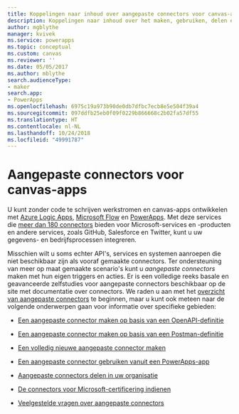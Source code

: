 ```yaml
---
title: Koppelingen naar inhoud over aangepaste connectors voor canvas-apps | Microsoft Docs
description: Koppelingen naar inhoud over het maken, gebruiken, delen en certificeren van aangepaste connectors voor canvas-apps in PowerApps.
author: mgblythe
manager: kvivek
ms.service: powerapps
ms.topic: conceptual
ms.custom: canvas
ms.reviewer: ''
ms.date: 05/05/2017
ms.author: mblythe
search.audienceType:
- maker
search.app:
- PowerApps
ms.openlocfilehash: 6975c19a973b90de0db7dfbc7ecb8e5e504f39a4
ms.sourcegitcommit: 097ddfb25eb0f09f0229b866668c2b02fa57df55
ms.translationtype: HT
ms.contentlocale: nl-NL
ms.lasthandoff: 10/24/2018
ms.locfileid: "49991787"
---
```

# <a name="custom-connectors-for-canvas-apps"></a>Aangepaste connectors voor canvas-apps

U kunt zonder code te schrijven werkstromen en canvas-apps ontwikkelen met [Azure Logic Apps](https://azure.microsoft.com/services/logic-apps), [Microsoft Flow](https://flow.microsoft.com) en [PowerApps](https://powerapps.microsoft.com). Met deze services die [meer dan 180 connectors](https://docs.microsoft.com/connectors/) bieden voor Microsoft-services en -producten en andere services, zoals GitHub, Salesforce en Twitter, kunt u uw gegevens- en bedrijfsprocessen integreren.

Misschien wilt u soms echter API's, services en systemen aanroepen die niet beschikbaar zijn als vooraf gemaakte connectors. Ter ondersteuning van meer op maat gemaakte scenario's kunt u *aangepaste connectors* maken met hun eigen triggers en acties. Er is een volledige reeks basale en geavanceerde zelfstudies voor aangepaste connectors beschikbaar op de site met documentatie over connectors. We raden u aan met het [overzicht van aangepaste connectors](https://docs.microsoft.com/connectors/custom-connectors/) te beginnen, maar u kunt ook meteen naar de volgende onderwerpen gaan voor informatie over specifieke gebieden:

* [Een aangepaste connector maken op basis van een OpenAPI-definitie](https://docs.microsoft.com/connectors/custom-connectors/define-openapi-definition)

* [Een aangepaste connector maken op basis van een Postman-definitie](https://docs.microsoft.com/connectors/custom-connectors/define-postman-collection)

* [Een volledig nieuwe aangepaste connector maken](https://docs.microsoft.com/connectors/custom-connectors/define-blank)

* [Een aangepaste connector gebruiken vanuit een PowerApps-app](https://docs.microsoft.com/connectors/custom-connectors/use-custom-connector-powerapps)

* [Aangepaste connectors delen in uw organisatie](https://docs.microsoft.com/connectors/custom-connectors/share)

* [De connectors voor Microsoft-certificering indienen](https://docs.microsoft.com/connectors/custom-connectors/submit-certification)

* [Veelgestelde vragen over aangepaste connectors](https://docs.microsoft.com/connectors/custom-connectors/faq)
